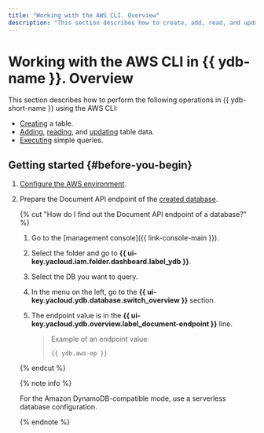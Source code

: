 ```yaml
---
title: "Working with the AWS CLI. Overview"
description: "This section describes how to create, add, read, and update table data using the AWS CLI: Examples of how to execute simple queries are given."
---
```


# Working with the AWS CLI in {{ ydb-name }}. Overview

This section describes how to perform the following operations in {{ ydb-short-name }} using the AWS CLI:
* [Creating](create-table.md) a table.
* [Adding](put-item.md), [reading](get-item.md), and [updating](update-item.md) table data.
* [Executing](query.md) simple queries.

## Getting started {#before-you-begin}

1. [Configure the AWS environment](../aws-setup.md).
1. Prepare the Document API endpoint of the [created database](../../../operations/manage-databases.md).

   {% cut "How do I find out the Document API endpoint of a database?" %}

   1. Go to the [management console]({{ link-console-main }}).
   1. Select the folder and go to **{{ ui-key.yacloud.iam.folder.dashboard.label_ydb }}**.
   1. Select the DB you want to query.
   1. In the menu on the left, go to the **{{ ui-key.yacloud.ydb.database.switch_overview }}** section.
   1. The endpoint value is in the **{{ ui-key.yacloud.ydb.overview.label_document-endpoint }}** line.

      > Example of an endpoint value:
      >
      > ```text
      > {{ ydb.aws-ep }}
      > ```

   {% endcut %}

   {% note info %}

   For the Amazon DynamoDB-compatible mode, use a serverless database configuration.

   {% endnote %}